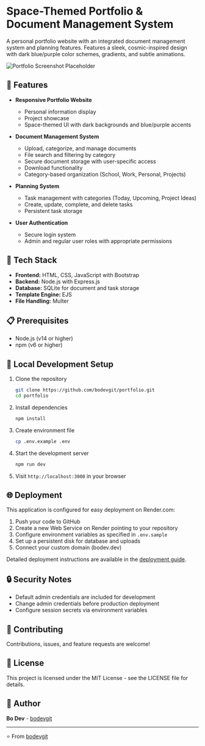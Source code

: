 # Space-Themed Portfolio & Document Management System

A personal portfolio website with an integrated document management system and planning features. Features a sleek, cosmic-inspired design with dark blue/purple color schemes, gradients, and subtle animations.

![Portfolio Screenshot Placeholder](https://via.placeholder.com/800x400?text=BodevPortfolio)

## 🌠 Features

- **Responsive Portfolio Website**
  - Personal information display
  - Project showcase
  - Space-themed UI with dark backgrounds and blue/purple accents

- **Document Management System**
  - Upload, categorize, and manage documents
  - File search and filtering by category
  - Secure document storage with user-specific access
  - Download functionality
  - Category-based organization (School, Work, Personal, Projects)

- **Planning System**
  - Task management with categories (Today, Upcoming, Project Ideas)
  - Create, update, complete, and delete tasks
  - Persistent task storage

- **User Authentication**
  - Secure login system
  - Admin and regular user roles with appropriate permissions

## 🚀 Tech Stack

- **Frontend:** HTML, CSS, JavaScript with Bootstrap
- **Backend:** Node.js with Express.js
- **Database:** SQLite for document and task storage
- **Template Engine:** EJS
- **File Handling:** Multer

## 📋 Prerequisites

- Node.js (v14 or higher)
- npm (v6 or higher)

## 🔧 Local Development Setup

1. Clone the repository
   ```bash
   git clone https://github.com/bodevgit/portfolio.git
   cd portfolio
   ```

2. Install dependencies
   ```bash
   npm install
   ```

3. Create environment file
   ```bash
   cp .env.example .env
   ```

4. Start the development server
   ```bash
   npm run dev
   ```

5. Visit `http://localhost:3000` in your browser

## 🌐 Deployment

This application is configured for easy deployment on Render.com:

1. Push your code to GitHub
2. Create a new Web Service on Render pointing to your repository
3. Configure environment variables as specified in `.env.sample`
4. Set up a persistent disk for database and uploads
5. Connect your custom domain (bodev.dev)

Detailed deployment instructions are available in the [deployment guide](deployment.md).

## 🔒 Security Notes

- Default admin credentials are included for development
- Change admin credentials before production deployment
- Configure session secrets via environment variables

## 🤝 Contributing

Contributions, issues, and feature requests are welcome!

## 📄 License

This project is licensed under the MIT License - see the LICENSE file for details.

## 📝 Author

**Bo Dev** - [bodevgit](https://github.com/bodevgit)

---

⭐️ From [bodevgit](https://github.com/bodevgit)
